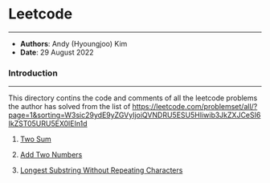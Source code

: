 # Leetcode

---

- **Authors**: Andy (Hyoungjoo) Kim
- **Date**: 29 August 2022

### Introduction

---

This directory contins the code and comments of all the leetcode problems the author has solved from the list of https://leetcode.com/problemset/all/?page=1&sorting=W3sic29ydE9yZGVyIjoiQVNDRU5ESU5HIiwib3JkZXJCeSI6IkZST05URU5EX0lEIn1d 

1. [ Two Sum ](Two-Sum/README.md)

1. [ Add Two Numbers ](Add-Two-Numbers/README.md)

1. [ Longest Substring Without Repeating Characters](Longest-Substring-Without-Repeating-Characters/README.md)
